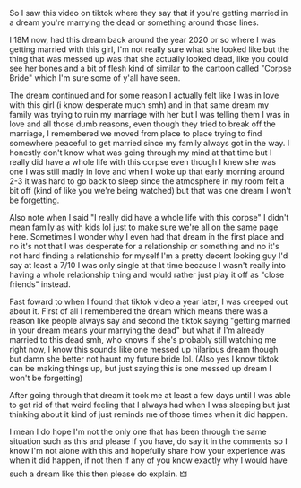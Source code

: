 So I saw this video on tiktok where they say that if you're getting married in a dream you're marrying the dead or something around those lines. 

I 18M now, had this dream back around the year 2020 or so where I was getting married with this girl, I'm not really sure what she looked like but the thing that was messed up was that she actually looked dead, like you could see her bones and a bit of flesh kind of similar to the cartoon called "Corpse Bride" which I'm sure some of y'all have seen. 

The dream continued and for some reason I actually felt like I was in love with this girl (i know desperate much smh) and in that same dream my family was trying to ruin my marriage with her but I was telling them I was in love and all those dumb reasons, even though they tried to break off the marriage, I remembered we moved from place to place trying to find somewhere peaceful to get married since my family always got in the way. I honestly don't know what was going through my mind at that time but I really did have a whole life with this corpse even though I knew she was one I was still madly in love and when I woke up that early morning around 2-3 it was hard to go back to sleep since the atmosphere in my room felt a bit off (kind of like you we're being watched) but that was one dream I won't be forgetting. 

Also note when I said "I really did have a whole life with this corpse" I didn't mean family as with kids lol just to make sure we're all on the same page here. Sometimes I wonder why I even had that dream in the first place and no it's not that I was desperate for a relationship or something and no it's not hard finding a relationship for myself I'm a pretty decent looking guy I'd say at least a 7/10 I was only single at that time because I wasn't really into having a whole relationship thing and would rather just play it off as "close friends" instead. 

Fast foward to when I found that tiktok video a year later, I was creeped out about it. First of all I remembered the dream which means there was a reason like people always say and second the tiktok saying "getting married in your dream means your marrying the dead" but what if I'm already married to this dead smh, who knows if she's probably still watching me right now, I know this sounds like one messed up hilarious dream though but damn she better not haunt my future bride lol. (Also yes I know tiktok can be making things up, but just saying this is one messed up dream I won't be forgetting)

After going through that dream it took me at least a few days until I was able to get rid of that weird feeling that I always had when I was sleeping but just thinking about it kind of just reminds me of those times when it did happen. 

I mean I do hope I'm not the only one that has been through the same situation such as this and please if you have, do say it in the comments so I know I'm not alone with this and hopefully share how your experience was when it did happen, if not then if any of you know exactly why I would have such a dream like this then please do explain. 🜲